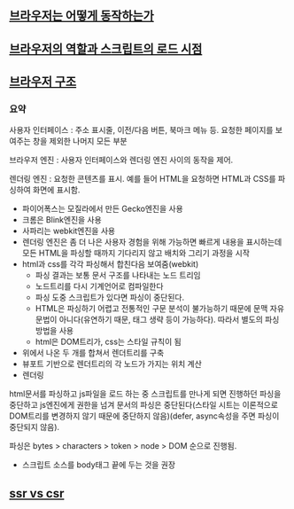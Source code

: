 ## [브라우저는 어떻게 동작하는가](https://d2.naver.com/helloworld/59361)

## [브라우저의 역할과 스크립트의 로드 시점](https://webclub.tistory.com/630)

## [브라우저 구조](https://beomy.github.io/tech/browser/browser-rendering/)

### 요약

사용자 인터페이스 : 주소 표시줄, 이전/다음 버튼, 북마크 메뉴 등. 요청한 페이지를 보여주는 창을 제외한 나머지 모든 부분

브라우저 엔진 : 사용자 인터페이스와 렌더링 엔진 사이의 동작을 제어.

렌더링 엔진 : 요청한 콘텐츠를 표시. 예를 들어 HTML을 요청하면 HTML과 CSS를 파싱하여 화면에 표시함.

- 파이어폭스는 모질라에서 만든 Gecko엔진을 사용
- 크롬은 Blink엔진을 사용
- 사파리는 webkit엔진을 사용
- 렌더링 엔진은 좀 더 나은 사용자 경험을 위해 가능하면 빠르게 내용을 표시하는데 모든 HTML을 파싱할 때까지 기다리지 않고 배치와 그리기 과정을 시작
- html과 css를 각각 파싱해서 합친다음 보여줌(webkit)
  - 파싱 결과는 보통 문서 구조를 나타내는 노드 트리임
  - 노드트리를 다시 기계언어로 컴파일한다
  - 파싱 도중 스크립트가 있다면 파싱이 중단된다.
  - HTML은 파싱하기 어렵고 전통적인 구문 분석이 불가능하기 때문에 문맥 자유 문법이 아니다(유연하기 때문, 태그 생략 등이 가능하다). 따라서 별도의 파싱 방법을 사용
  - html은 DOM트리가, css는 스타일 규칙이 됨
- 위에서 나온 두 개를 합쳐서 렌더트리를 구축
- 뷰포트 기반으로 렌더트리의 각 노드가 가지는 위치 계산
- 렌더링

html문서를 파싱하고 js파일을 로드 하는 중 스크립트를 만나게 되면 진행하던 파싱을 중단하고 js엔진에게 권한을 넘겨 문서의 파싱은 중단된다(스타일 시트는 이론적으로 DOM트리를 변경하지 않기 때문에 중단하지 않음)(defer, async속성을 주면 파싱이 중단되지 않음).

파싱은 bytes > characters > token > node > DOM 순으로 진행됨.

- 스크립트 소스를 body태그 끝에 두는 것을 권장

## [ssr vs csr](https://goodgid.github.io/Server-Side-Rendering-and-Client-Side-Rendering/)
